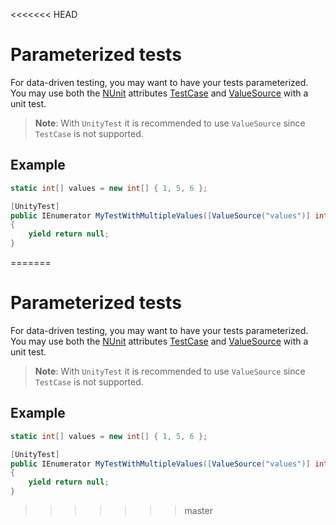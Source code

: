 <<<<<<< HEAD
# Parameterized tests

For data-driven testing, you may want to have your tests parameterized. You may use both the [NUnit](http://www.nunit.org/) attributes [TestCase](https://github.com/nunit/docs/wiki/TestCase-Attribute) and [ValueSource](https://github.com/nunit/docs/wiki/ValueSource-Attribute) with a unit test. 

> **Note**: With `UnityTest` it is recommended to use `ValueSource` since `TestCase` is not supported.  

## Example

```c#
static int[] values = new int[] { 1, 5, 6 };

[UnityTest]
public IEnumerator MyTestWithMultipleValues([ValueSource("values")] int value)
{
    yield return null;
}
```

=======
# Parameterized tests

For data-driven testing, you may want to have your tests parameterized. You may use both the [NUnit](http://www.nunit.org/) attributes [TestCase](https://github.com/nunit/docs/wiki/TestCase-Attribute) and [ValueSource](https://github.com/nunit/docs/wiki/ValueSource-Attribute) with a unit test. 

> **Note**: With `UnityTest` it is recommended to use `ValueSource` since `TestCase` is not supported.  

## Example

```c#
static int[] values = new int[] { 1, 5, 6 };

[UnityTest]
public IEnumerator MyTestWithMultipleValues([ValueSource("values")] int value)
{
    yield return null;
}
```

>>>>>>> master
